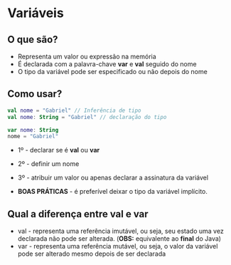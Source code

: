 # Variáveis

## O que são?

* Representa um valor ou expressão na memória
* É declarada com a palavra-chave **var** e **val** seguido do nome
* O tipo da variável pode ser especificado ou não depois do nome

## Como usar?

```kotlin
val nome = "Gabriel" // Inferência de tipo
val nome: String = "Gabriel" // declaração do tipo

var nome: String
nome = "Gabriel"
```

* 1º - declarar se é **val** ou **var**
* 2º - definir um nome
* 3º - atribuir um valor ou apenas declarar a assinatura da variável

* **BOAS PRÁTICAS** - é preferível deixar o tipo da variável implícito.

## Qual a diferença entre **val**  e **var**

* val - representa uma referência imutável, ou seja, seu estado uma vez declarada não pode ser alterada. (**OBS:** equivalente ao **final** do Java)
* var - representa uma referência mutável, ou seja, o valor da variável pode ser alterado mesmo depois de ser declarada
